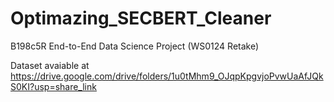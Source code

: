 # Optimazing_SECBERT_Cleaner
B198c5R End-to-End Data Science Project (WS0124 Retake)

Dataset avaiable at https://drive.google.com/drive/folders/1u0tMhm9_OJqpKpgvjoPvwUaAfJQkS0KI?usp=share_link
